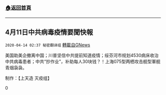 ###  [:house:返回首頁](https://github.com/ourhimalayas/txt)
---

## 4月11日中共病毒疫情要聞快報
`2020-04-14 02:37 秘密翻译组` [轉載自GNews](https://gnews.org/zh-hant/172265/)

美国助美企撤离中国；川普坚信中共提前知道疫情；绥芬河市规划4530病床收治中共病毒患者；中共“抄作业”，补助每人30块钱？！上海075型两栖攻击舰型軍舰青烟袅袅。



制作：【上天造 灭疫组】

0
